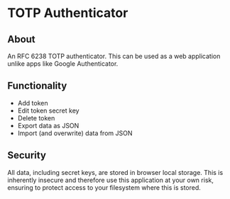 # TOTP Authenticator

## About
An RFC 6238 TOTP authenticator. This can be used as a web application unlike apps like Google Authenticator.

## Functionality
- Add token
- Edit token secret key
- Delete token
- Export data as JSON
- Import (and overwrite) data from JSON

## Security
All data, including secret keys, are stored in browser local storage. This is inherently insecure and therefore
use this application at your own risk, ensuring to protect access to your filesystem where this is stored.
